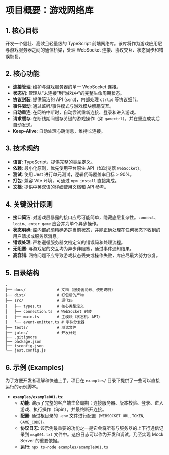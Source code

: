# 项目概要：游戏网络库

## 1. 核心目标

开发一个健壮、高效且轻量级的 TypeScript 前端网络库。该库将作为游戏应用层与游戏服务器之间的通信桥梁，处理 WebSocket 连接、协议交互、状态同步和错误恢复。

## 2. 核心功能

- **连接管理**: 维护与游戏服务器的单一 WebSocket 连接。
- **状态机**: 管理从“未连接”到“游戏中”的完整生命周期状态。
- **协议封装**: 提供简洁的 API (`send`)，内部处理 `ctrlid` 等协议细节。
- **事件驱动**: 通过监听/事件模式与游戏模块解耦交互。
- **自动重连**: 在网络中断时，自动尝试重新连接、登录和进入游戏。
- **请求缓存**: 在断线期间缓存关键的游戏操作（如 `gamectrl`），并在重连成功后自动发送。
- **Keep-Alive**: 自动处理心跳消息，维持长连接。

## 3. 技术规约

- **语言**: TypeScript，提供完整的类型定义。
- **依赖**: 最小化原则，优先使用平台原生 API（如浏览器 `WebSocket`）。
- **测试**: 使用 Jest 进行单元测试，逻辑代码覆盖率目标 > 90%。
- **打包**: 兼容 Vite 环境，可通过 `npm install` 直接集成。
- **文档**: 提供中英双语的详细使用文档和 API 参考。

## 4. 关键设计原则

- **接口简洁**: 对游戏层暴露的接口应尽可能简单，隐藏底层复杂性。`connect`、`login`、`enter_game` 应合并为单个异步操作。
- **状态明确**: 库内部必须精确追踪当前状态，并能正确处理在任何状态下收到的用户请求或服务器消息。
- **错误处理**: 严格遵循服务器文档定义的错误码和处理流程。
- **无阻塞**: 与游戏层的交互均为异步非阻塞，通过事件通知结果。
- **高容错**: 网络问题不应导致游戏状态丢失或操作失败，库应尽最大努力恢复。

## 5. 目录结构

```
.
├── docs/              # 文档 (服务器协议、使用说明)
├── dist/              # 打包后的产物
├── src/               # 源代码
│   ├── types.ts       # 核心类型定义
│   ├── connection.ts  # WebSocket 封装
│   ├── main.ts        # 主模块（状态机、API）
│   └── event-emitter.ts # 事件分发器
├── tests/             # 测试文件
├── jules/             # 开发计划
├── .gitignore
├── package.json
├── tsconfig.json
└── jest.config.js
```

## 6. 示例 (Examples)

为了方便开发者理解和快速上手，项目在 `examples/` 目录下提供了一些可以直接运行的示例脚本。

- **`examples/example001.ts`**:
  - **功能**: 演示了完整的客户端生命周期：连接服务器、版本校验、登录、进入游戏、执行操作（Spin），并最终断开连接。
  - **配置**: 通过根目录的 `.env` 文件进行配置（`WEBSOCKET_URL`, `TOKEN`, `GAME_CODE`）。
  - **协议日志**: 该示例最重要的功能之一是它会将所有与服务器的上下行通信记录到 `msg001.txt` 文件中。这份日志可以作为开发和调试，乃至实现 Mock Server 的重要依据。
  - **运行**: `npx ts-node examples/example001.ts`
